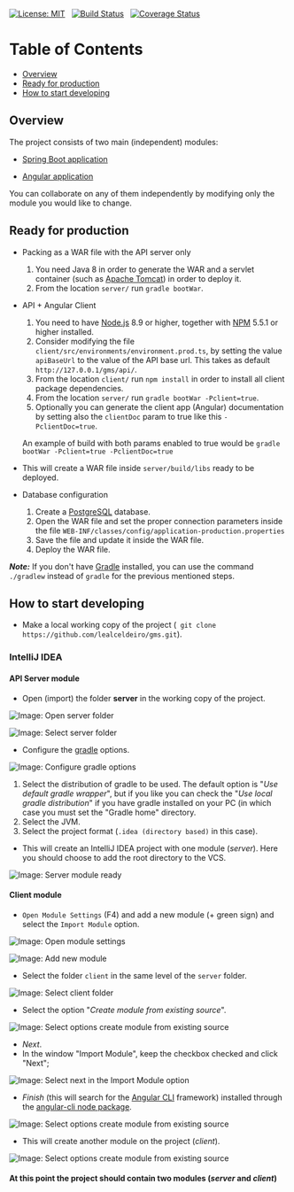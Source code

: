 [![License: MIT](https://img.shields.io/badge/License-MIT-green.svg)](https://opensource.org/licenses/MIT)&nbsp;&nbsp;
[![Build Status](https://travis-ci.org/lealceldeiro/gms.svg?branch=master)](https://travis-ci.org/lealceldeiro/gms)&nbsp;&nbsp;
[![Coverage Status](https://coveralls.io/repos/github/lealceldeiro/gms/badge.svg?branch=master)](https://coveralls.io/github/lealceldeiro/gms?branch=master)&nbsp;&nbsp;

# Table of Contents
* [Overview](#overview)
* [Ready for production](#ready-for-production)
* [How to start developing](#how-to-start-developing)


## Overview
The project consists of two main (independent) modules:

 - [Spring Boot application](./server)
   
 - [Angular application](./client)
  
  You can collaborate on any of them independently by modifying only the module you would like to change.

## Ready for production
* Packing as a WAR file with the API server only
  1. You need Java 8 in order to generate the WAR and a servlet container (such as [Apache Tomcat][8]) in order to deploy it.
  2. From the location `server/` run `gradle bootWar`.
* API + Angular Client
  1. You need to have [Node.js][4] 8.9 or higher, together with [NPM][7] 5.5.1 or higher installed.
  2. Consider modifying the file `client/src/environments/environment.prod.ts`, by setting the value `apiBaseUrl` to the value of the API base url. This takes as default `http://127.0.0.1/gms/api/`.
  3. From the location `client/` run `npm install` in order to install all client package dependencies.
  4. From the location `server/` run `gradle bootWar -Pclient=true`.
  5. Optionally you can generate the client app (Angular) documentation by setting also the `clientDoc` param to true like this `-PclientDoc=true`.
  
  An example of build with both params enabled to true would be `gradle bootWar -Pclient=true -PclientDoc=true`
* This will create a WAR file inside `server/build/libs` ready to be deployed.
* Database configuration
  1. Create a [PostgreSQL][5] database.
  2. Open the WAR file and set the proper connection parameters inside the file `WEB-INF/classes/config/application-production.properties`
  3. Save the file and update it inside the WAR file.
  4. Deploy the WAR file.

_**Note:**_ If you don't have [Gradle][6] installed, you can use the command `./gradlew` instead of `gradle` for the previous mentioned steps.

## How to start developing
* Make a local working copy of the project (` git clone https://github.com/lealceldeiro/gms.git`).

### IntelliJ IDEA
#### API Server module
* Open (import) the folder **server** in the working copy of the project.

![Image: Open server folder](./help/images/1-server-open-home.idea.png)

![Image: Select server folder](./help/images/2-server-select-folder.idea.png)

* Configure the [gradle][1] options.

![Image: Configure gradle options](./help/images/3-server-gradle-config.png)

  1. Select the distribution of gradle to be used. The default option is "_Use default gradle wrapper_", but if you like you can check the "_Use local gradle distribution_" if you have gradle installed on your PC (in which case you must set the "Gradle home" directory.
  2. Select the JVM.
  3. Select the project format (`.idea (directory based)` in this case).
* This will create an IntelliJ IDEA project with one module (_server_). Here you should choose to add the root directory to the VCS.

![Image: Server module ready](./help/images/4-server-module-ready.png)

#### Client module
* `Open Module Settings` (F4) and add a new module (+ green sign) and select the `Import Module` option.

![Image: Open module settings](./help/images/5-client-add-module.png)

![Image: Add new module](./help/images/6-client-import-module.png)

* Select the folder `client` in the same level of the `server` folder.

![Image: Select client folder](./help/images/7-client-select-folder.png)

* Select the option "_Create module from existing source_".

![Image: Select options create module from existing source](./help/images/8-client-create-module.png)

* _Next_.
* In the window "Import Module", keep the checkbox checked and click "Next";

![Image: Select next in the Import Module option](./help/images/9-client-import-sources.png)

* _Finish_ (this will search for the [Angular CLI][2] framework) installed through the [angular-cli node package][3].

![Image: Select options create module from existing source](./help/images/10-client-finish-import.png)

* This will create another module on the project (_client_).

![Image: Select options create module from existing source](./help/images/11-client-done.png)

#### At this point the project should contain two modules (_server_ and _client_)

[1]: https://gradle.org/
[2]: https://cli.angular.io/
[3]: https://www.npmjs.com/package/angular-cli
[4]: https://nodejs.org/en/
[5]: https://www.postgresql.org/
[6]: https://gradle.org/
[7]: https://www.npmjs.com/get-npm
[8]: http://tomcat.apache.org/
